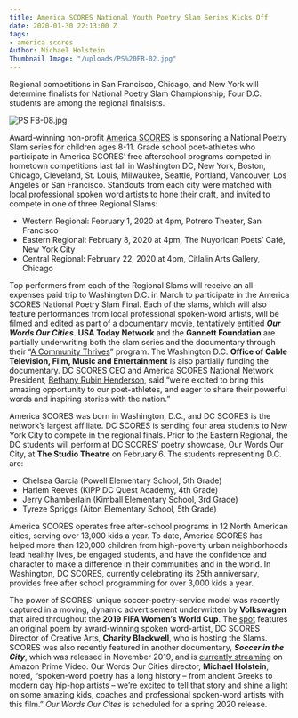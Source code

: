 ```yaml
---
title: America SCORES National Youth Poetry Slam Series Kicks Off
date: 2020-01-30 22:13:00 Z
tags:
- america scores
Author: Michael Holstein
Thumbnail Image: "/uploads/PS%20FB-02.jpg"
---
```


Regional competitions in San Francisco, Chicago, and New York will determine finalists for National Poetry Slam Championship; Four D.C. students are among the regional finalsists.

![PS FB-08.jpg](/uploads/PS%20FB-08.jpg)





Award-winning non-profit [America SCORES](http://www.americascores.org/) is sponsoring a National Poetry Slam series for children ages 8-11. Grade school poet-athletes who participate in America SCORES’ free afterschool programs competed in hometown competitions last fall in Washington DC, New York, Boston, Chicago, Cleveland, St. Louis, Milwaukee, Seattle, Portland, Vancouver, Los Angeles or San Francisco. Standouts from each city were matched with local professional spoken word artists to hone their craft, and invited to compete in one of three Regional Slams:

* Western Regional: February 1, 2020 at 4pm, Potrero Theater, San Francisco
* Eastern Regional: February 8, 2020 at 4pm, The Nuyorican Poets’ Café, New York City
* Central Regional: February 22, 2020 at 4pm, Citlalin Arts Gallery, Chicago

Top performers from each of the Regional Slams will receive an all-expenses paid trip to Washington D.C. in March to participate in the America SCORES National Poetry Slam Final. Each of the slams, which will also feature performances from local professional spoken-word artists, will be filmed and edited as part of a documentary movie, tentatively entitled ***Our Words Our Cities***. **USA Today Network** and the **Gannett Foundation** are partially underwriting both the slam series and the documentary through their “[A Community Thrives](https://www.usatoday.com/story/news/2019/06/11/gannett-foundation-community-thrives-grants-nonprofits/1365508001/)” program. The Washington D.C. **Office of Cable Television, Film, Music and Entertainment** is also partially funding the documentary. DC SCORES CEO and America SCORES National Network President, [Bethany Rubin Henderson](https://www.dcscores.org/about-us/leadership/bethany-rubin-henderson), said “we’re excited to bring this amazing opportunity to our poet-athletes, and eager to share their powerful words and inspiring stories with the nation.”

America SCORES was born in Washington, D.C., and DC SCORES is the network’s largest
affiliate. DC SCORES is sending four area students to New York City to compete in the
regional finals. Prior to the Eastern Regional, the DC students will perform at DC SCORES’ poetry showcase, Our Words Our City, at **The Studio Theatre** on February 6. The students representing D.C. are:

* Chelsea Garcia (Powell Elementary School, 5th Grade)
* Harlem Reeves (KIPP DC Quest Academy, 4th Grade)
* Jerry Chamberlain (Kimball Elementary School, 3rd Grade)
* Tyreze Spriggs (Aiton Elementary School, 5th Grade)

America SCORES operates free after-school programs in 12 North American cities, serving over 13,000 kids a year. To date, America SCORES has helped more than 120,000 children from high-poverty urban neighborhoods lead healthy lives, be engaged students, and have the confidence and character to make a difference in their communities and in the world. In Washington, DC SCORES, currently celebrating its 25th anniversary, provides free after school programming for over 3,000 kids a year.

The power of SCORES’ unique soccer-poetry-service model was recently captured in a moving, dynamic advertisement underwritten by **Volkswagen** that aired throughout the **2019 FIFA Women’s World Cup**. The [spot](https://www.youtube.com/watch?v=CkXahQmlXow&feature=youtu.be) features an original poem by award-winning spoken word-artist, DC SCORES Director of Creative Arts, **Charity Blackwell**, who is hosting the Slams. SCORES was also recently featured in another documentary, ***Soccer in the City***, which was released in November 2019, and is [currently streaming](https://www.amazon.com/Soccer-City-Claudio-Reyna/dp/B08241LM1P/) on Amazon Prime Video. Our Words Our Cities director, **Michael Holstein**, noted, “spoken-word poetry has a long history – from ancient Greeks to modern day hip-hop artists – we’re excited to tell that story and shine a light on some amazing kids, coaches and professional spoken-word artists with this film.” *Our Words Our Cites* is scheduled for a spring 2020 release.